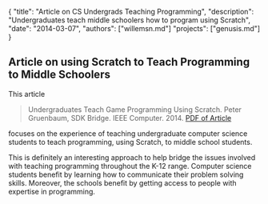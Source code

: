 {
	"title": "Article on CS Undergrads Teaching Programming",
	"description": "Undergraduates teach middle schoolers how to program using Scratch",
	"date": "2014-03-07",
	"authors": ["willemsn.md"]
	"projects": ["genusis.md"]
}

Article on using Scratch to Teach Programming to Middle Schoolers
-----------------------------------------------------------------

This article

> Undergraduates Teach Game Programming Using Scratch. Peter
> Gruenbaum, SDK Bridge. IEEE Computer. 2014. [PDF of Article](http://www.rmsptsa.org/wp-content/uploads/UndergraduatesTeachingScratch.pdf)

focuses on the experience of teaching undergraduate computer science
students to teach programming, using Scratch, to middle school
students. 

This is definitely an interesting approach to help bridge the issues
involved with teaching programming throughout the K-12 range. Computer
science students benefit by learning how to communicate their problem
solving skills. Moreover, the schools benefit by getting access to
people with expertise in programming.
